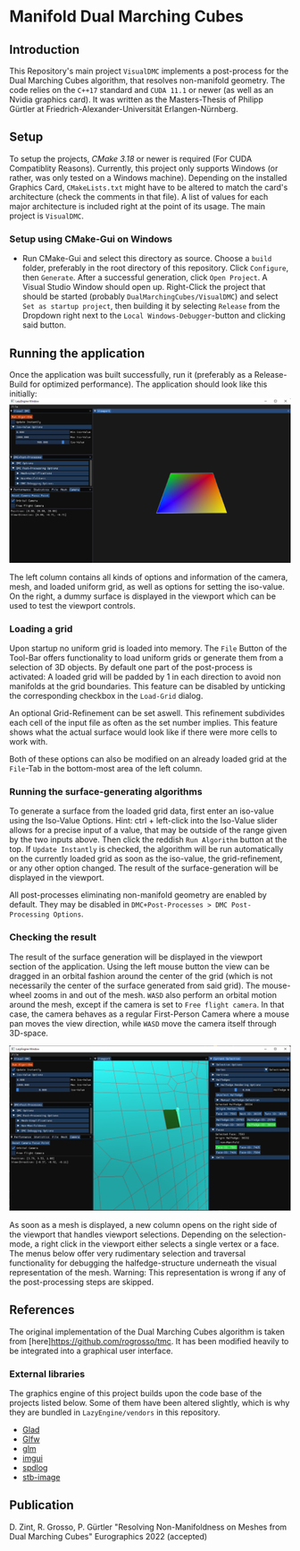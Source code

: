 # Manifold Dual Marching Cubes

## Introduction

This Repository's main project `VisualDMC` implements a post-process for the Dual Marching Cubes algorithm, that resolves non-manifold geometry.
The code relies on the `C++17` standard and `CUDA 11.1` or newer (as well as an Nvidia graphics card).
It was written as the Masters-Thesis of Philipp Gürtler at Friedrich-Alexander-Universität Erlangen-Nürnberg.

## Setup

To setup the projects, _CMake 3.18_ or newer is required (For CUDA Compatiblity Reasons).
Currently, this project only supports Windows (or rather, was only tested on a Windows machine).
Depending on the installed Graphics Card, `CMakeLists.txt` might have to be altered to match the card's architecture (check the comments in that file).
A list of values for each major architecture is included right at the point of its usage.
The main project is `VisualDMC`.

### Setup using CMake-Gui on Windows

- Run CMake-Gui and select this directory as source. Choose a `build` folder, preferably in the root directory of this repository. Click `Configure`, then `Generate`. After a successful generation, click `Open Project`.
  A Visual Studio Window should open up.
  Right-Click the project that should be started (probably `DualMarchingCubes/VisualDMC`) and select `Set as startup project`, then building it by selecting `Release` from the Dropdown right next to the `Local Windows-Debugger`-button and clicking said button.

## Running the application

Once the application was built successfully, run it (preferably as a Release-Build for optimized performance).
The application should look like this initially:
![initialLayout](./Initial-Layout.png)

The left column contains all kinds of options and information of the camera, mesh, and loaded uniform grid, as well as options for setting the iso-value.
On the right, a dummy surface is displayed in the viewport which can be used to test the viewport controls.

### Loading a grid

Upon startup no uniform grid is loaded into memory.
The `File` Button of the Tool-Bar offers functionality to load uniform grids or generate them from a selection of 3D objects.
By default one part of the post-process is activated: A loaded grid will be padded by 1 in each direction to avoid non manifolds at the grid boundaries.
This feature can be disabled by unticking the corresponding checkbox in the `Load-Grid` dialog.

An optional Grid-Refinement can be set aswell.
This refinement subdivides each cell of the input file as often as the set number implies.
This feature shows what the actual surface would look like if there were more cells to work with.

Both of these options can also be modified on an already loaded grid at the `File`-Tab in the bottom-most area of the left column.

### Running the surface-generating algorithms

To generate a surface from the loaded grid data, first enter an iso-value using the Iso-Value Options.
Hint: ctrl + left-click into the Iso-Value slider allows for a precise input of a value, that may be outside of the range given by the two inputs above.
Then click the reddish `Run Algorithm` button at the top.
If `Update Instantly` is checked, the algorithm will be run automatically on the currently loaded grid as soon as the iso-value, the grid-refinement, or any other option changed.
The result of the surface-generation will be displayed in the viewport.

All post-processes eliminating non-manifold geometry are enabled by default.
They may be disabled in `DMC+Post-Processes > DMC Post-Processing Options`.

### Checking the result

The result of the surface generation will be displayed in the viewport section of the application.
Using the left mouse button the view can be dragged in an orbital fashion around the center of the grid (which is not necessarily the center of the surface generated from said grid).
The mouse-wheel zooms in and out of the mesh.
`WASD` also perform an orbital motion around the mesh, except if the camera is set to `Free flight camera`.
In that case, the camera behaves as a regular First-Person Camera where a mouse pan moves the view direction, while `WASD` move the camera itself through 3D-space.

![selectionExample](./Selection-example.png)

As soon as a mesh is displayed, a new column opens on the right side of the viewport that handles viewport selections.
Depending on the selection-mode, a right click in the viewport either selects a single vertex or a face.
The menus below offer very rudimentary selection and traversal functionality for debugging the halfedge-structure underneath the visual representation of the mesh.
Warning: This representation is wrong if any of the post-processing steps are skipped.

## References

The original implementation of the Dual Marching Cubes algorithm is taken from [here]https://github.com/rogrosso/tmc.
It has been modified heavily to be integrated into a graphical user interface.

### External libraries

The graphics engine of this project builds upon the code base of the projects listed below.
Some of them have been altered slightly, which is why they are bundled in `LazyEngine/vendors` in this repository.

- [Glad](https://github.com/dav1dde/glad-web)
- [Glfw](https://github.com/glfw/glfw)
- [glm](http://glm.g-truc.net/)
- [imgui](https://github.com/ocornut/imgui)
- [spdlog](https://github.com/gabime/spdlog)
- [stb-image](https://github.com/nothings/stb)

## Publication

D. Zint, R. Grosso, P. Gürtler "Resolving Non-Manifoldness on Meshes from Dual Marching Cubes" Eurographics 2022 (accepted)

